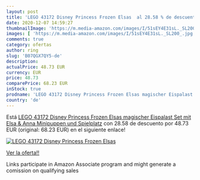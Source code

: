 ```yaml
---
layout: post
title: 'LEGO 43172 Disney Princess Frozen Elsas  al 28.58 % de descuento'
date: 2020-12-07 14:59:27
thumbnailImage: 'https://m.media-amazon.com/images/I/51sEY4E31sL._SL200_.jpg'
images: [ 'https://m.media-amazon.com/images/I/51sEY4E31sL._SL200_.jpg' ]
comments: true
category: ofertas
author: ring
slug: 'B07QGX7QY5-de'
description:
actualPrice: 48.73 EUR
currency: EUR
price: 48.73
comparePrice: 68.23 EUR
inStock: true
prodname: 'LEGO 43172 Disney Princess Frozen Elsas magischer Eispalast  Set mit Elsa & Anna Minipuppen und Spielplatz'
country: 'de'
---
```


Está [LEGO 43172 Disney Princess Frozen Elsas magischer Eispalast  Set mit Elsa & Anna Minipuppen und Spielplatz](https://www.amazon.de/dp/B07QGX7QY5/?tag=tolees0ca-21) con 28.58 de descuento por 48.73 EUR (original: 68.23 EUR) en el siguiente enlace!

[![LEGO 43172 Disney Princess Frozen Elsas ](https://m.media-amazon.com/images/I/51sEY4E31sL._SL200_.jpg)](https://www.amazon.de/dp/B07QGX7QY5/?tag=tolees0ca-21)

[Ver la oferta!!](https://www.amazon.de/dp/B07QGX7QY5/?tag=tolees0ca-21)

Links participate in Amazon Associate program and might generate a comission on qualifying sales



